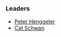 ### Leaders

* [Peter Henggeler](mailto:peter.henggeler@owasp.org)
* [Cat Schwan](mailto:cat.schwan@owasp.org)

  
